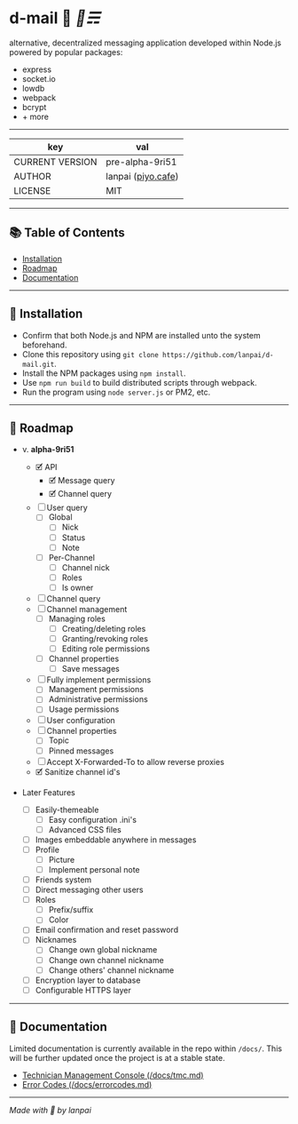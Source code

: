 # d-mail 📮 *💌☴*
alternative, decentralized messaging application developed within Node.js powered by popular packages:
- express
- socket&#8203;.io
- lowdb
- webpack
- bcrypt
- \+ more

---

key|val
-|-
CURRENT VERSION | pre-alpha-9ri51
AUTHOR | lanpai ([piyo.cafe](https://piyo.cafe))
LICENSE | MIT

---

## 📚 Table of Contents
- [Installation](#💽-installation)
- [Roadmap](#🛣️-roadmap)
- [Documentation](#📄-documentation)

---

## 💽 Installation
- Confirm that both Node.js and NPM are installed unto the system beforehand.
- Clone this repository using `git clone https://github.com/lanpai/d-mail.git`.
- Install the NPM packages using `npm install`.
- Use `npm run build` to build distributed scripts through webpack.
- Run the program using `node server.js` or PM2, etc.

---

## 🚧 Roadmap
- v. **alpha-9ri51**
  - 🗹 API
    - 🗹 Message query
    - 🗹 Channel query
  - ☐ User query
    - ☐ Global
      - ☐ Nick
      - ☐ Status
      - ☐ Note
    - ☐ Per-Channel
      - ☐ Channel nick
      - ☐ Roles
      - ☐ Is owner
  - ☐ Channel query
  - ☐ Channel management
    - ☐ Managing roles
      - ☐ Creating/deleting roles
      - ☐ Granting/revoking roles 
      - ☐ Editing role permissions
    - ☐ Channel properties
      - ☐ Save messages
  - ☐ Fully implement permissions
    - ☐ Management permissions
    - ☐ Administrative permissions
    - ☐ Usage permissions
  - ☐ User configuration
  - ☐ Channel properties
    - ☐ Topic
    - ☐ Pinned messages
  - ☐ Accept X-Forwarded-To to allow reverse proxies
  - 🗹 Sanitize channel id's

- Later Features
  - ☐ Easily-themeable
    - ☐ Easy configuration .ini's
    - ☐ Advanced CSS files
  - ☐ Images embeddable anywhere in messages
  - ☐ Profile
    - ☐ Picture
    - ☐ Implement personal note
  - ☐ Friends system
  - ☐ Direct messaging other users
  - ☐ Roles
    - ☐ Prefix/suffix
    - ☐ Color
  - ☐ Email confirmation and reset password
  - ☐ Nicknames
    - ☐ Change own global nickname
    - ☐ Change own channel nickname
    - ☐ Change others' channel nickname
  - ☐ Encryption layer to database
  - ☐ Configurable HTTPS layer

---

## 📄 Documentation
Limited documentation is currently available in the repo within `/docs/`. This will be further updated once the project is at a stable state.
- [Technician Management Console (/docs/tmc.md)](https://github.com/lanpai/d-mail/blob/master/docs/tmc.md)
- [Error Codes (/docs/errorcodes.md)](https://github.com/lanpai/d-mail/blob/master/docs/errorcodes.md)

---

*Made with 💖 by lanpai*